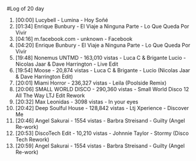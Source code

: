 #Log of 20 day

1. [00:00] Lucybell - Lumina - Hoy Soñé
1. [01:34] Enrique Bunbury - El Viaje a Ninguna Parte - Lo Que Queda Por Vivir
1. [04:16] m.facebook.com - unknown - Facebook
1. [04:20] Enrique Bunbury - El Viaje a Ninguna Parte - Lo Que Queda Por Vivir
1. [19:48] Nonemus UNTMD - 163,010 vistas - Luca C & Brigante Lucio - Nicolas Jaar & Dave Harrington - Live Edit
1. [19:54] Moose - 20,874 vistas - Luca C & Brigante - Lucio (Nicolas Jaar & Dave Harrington Edit)
1. [20:01] Miami Horror - 236,327 vistas - Leila (Poolside Remix)
1. [20:06] SMALL WORLD DISCO - 290,360 vistas - Small World Disco 12   All The Way LTJ Edit Rework
1. [20:32] Max Leonidas - 3098 vistas - In your eyes
1. [20:42] Deep Soulful House - 128,842 vistas - Ltj Xperience - Discover Me
1. [20:46] Angel Sakurai - 1554 vistas - Barbra Streisand - Guilty (Angel Re-work)
1. [20:53] DiscoTech Edit - 10,210 vistas - Johnnie Taylor - Stormy (Disco Tech Rework)
1. [20:59] Angel Sakurai - 1554 vistas - Barbra Streisand - Guilty (Angel Re-work)
